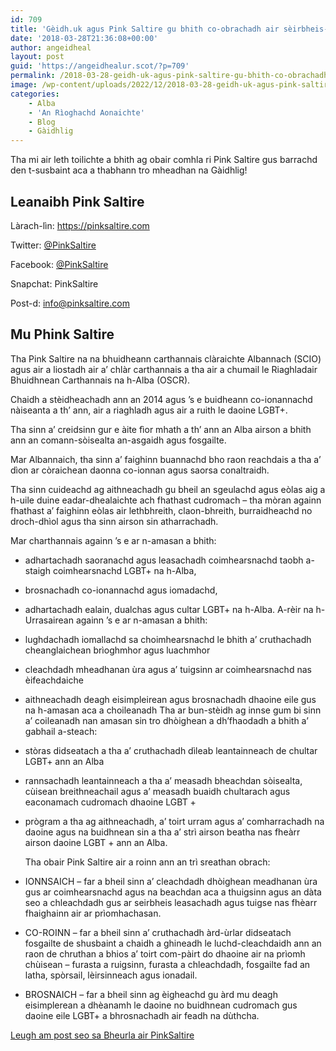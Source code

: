 ```yaml
---
id: 709
title: 'Gèidh.uk agus Pink Saltire gu bhith co-obrachadh air sèirbheis-naidheachd LGBT do Ghàidheil'
date: '2018-03-28T21:36:08+00:00'
author: angeidheal
layout: post
guid: 'https://angeidhealur.scot/?p=709'
permalink: /2018-03-28-geidh-uk-agus-pink-saltire-gu-bhith-co-obrachadh-air-seirbheis-naidheachd-lgbt-do-ghaidheil/
image: /wp-content/uploads/2022/12/2018-03-28-geidh-uk-agus-pink-saltire-gu-bhith-co-obrachadh.webp
categories:
    - Alba
    - 'An Rìoghachd Aonaichte'
    - Blog
    - Gàidhlig
---
```


Tha mi air leth toilichte a bhith ag obair comhla ri Pink Saltire gus barrachd den t-susbaint aca a thabhann tro mheadhan na Gàidhlig!

## Leanaibh Pink Saltire

Làrach-lìn: <https://pinksaltire.com>

Twitter: [@PinkSaltire](https://twitter.com/PinkSaltire)

Facebook: [@PinkSaltire](https://www.facebook.com/pinksaltire/)

Snapchat: PinkSaltire

Post-d: <info@pinksaltire.com>

## Mu Phink Saltire

Tha Pink Saltire na na bhuidheann carthannais clàraichte Albannach (SCIO) agus air a liostadh air a’ chlàr carthannais a tha air a chumail le Riaghladair Bhuidhnean Carthannais na h-Alba (OSCR).

Chaidh a stèidheachadh ann an 2014 agus ’s e buidheann co-ionannachd nàiseanta a th’ ann, air a riaghladh agus air a ruith le daoine LGBT+.

Tha sinn a’ creidsinn gur e àite fìor mhath a th’ ann an Alba airson a bhith ann an comann-sòisealta an-asgaidh agus fosgailte.

Mar Albannaich, tha sinn a’ faighinn buannachd bho raon reachdais a tha a’ dìon ar còraichean daonna co-ionnan agus saorsa conaltraidh.

Tha sinn cuideachd ag aithneachadh gu bheil an sgeulachd agus eòlas aig a h-uile duine eadar-dhealaichte ach fhathast cudromach – tha mòran againn fhathast a’ faighinn eòlas air lethbhreith, claon-bhreith, burraidheachd no droch-dhìol agus tha sinn airson sin atharrachadh.

Mar charthannais againn ’s e ar n-amasan a bhith:

- adhartachadh saoranachd agus leasachadh coimhearsnachd taobh a-staigh coimhearsnachd LGBT+ na h-Alba,
- brosnachadh co-ionannachd agus iomadachd,
- adhartachadh ealain, dualchas agus cultar LGBT+ na h-Alba. A-rèir na h-Urrasairean againn ’s e ar n-amasan a bhith:
- lughdachadh iomallachd sa choimhearsnachd le bhith a’ cruthachadh cheanglaichean brìoghmhor agus luachmhor
- cleachdadh mheadhanan ùra agus a’ tuigsinn ar coimhearsnachd nas èifeachdaiche
- aithneachadh deagh eisimpleirean agus brosnachadh dhaoine eile gus na h-amasan aca a choileanadh Tha ar bun-stèidh ag innse gum bi sinn a’ coileanadh nan amasan sin tro dhòighean a dh’fhaodadh a bhith a’ gabhail a-steach:
- stòras didseatach a tha a’ cruthachadh dìleab leantainneach de chultar LGBT+ ann an Alba
- rannsachadh leantainneach a tha a’ measadh bheachdan sòisealta, cùisean breithneachail agus a’ measadh buaidh chultarach agus eaconamach cudromach dhaoine LGBT +
- prògram a tha ag aithneachadh, a’ toirt urram agus a’ comharrachadh na daoine agus na buidhnean sin a tha a’ strì airson beatha nas fheàrr airson daoine LGBT + ann an Alba.
    
    Tha obair Pink Saltire air a roinn ann an trì sreathan obrach:

- IONNSAICH – far a bheil sinn a’ cleachdadh dhòighean meadhanan ùra gus ar coimhearsnachd agus na beachdan aca a thuigsinn agus an dàta seo a chleachdadh gus ar seirbheis leasachadh agus tuigse nas fhèarr fhaighainn air ar prìomhachasan.
- CO-ROINN – far a bheil sinn a’ cruthachadh àrd-ùrlar didseatach fosgailte de shusbaint a chaidh a ghineadh le luchd-cleachdaidh ann an raon de chruthan a bhios a’ toirt com-pàirt do dhaoine air na prìomh chùisean – furasta a ruigsinn, furasta a chleachdadh, fosgailte fad an latha, spòrsail, lèirsinneach agus ionadail.
- BROSNAICH – far a bheil sinn ag èigheachd gu àrd mu deagh eisimplerean a dhèanamh le daoine no buidhnean cudromach gus daoine eile LGBT+ a bhrosnachadh air feadh na dùthcha.

 [Leugh am post seo sa Bheurla air PinkSaltire](https://pinksaltire.com/about/ "Read this post in English over at Pink Saltire")